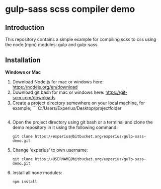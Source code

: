 # gulp-sass scss compiler demo

## Introduction

This repository contains a simple example for compiling scss to css using the node (npm) modules: gulp and gulp-sass

## Installation

**Windows or Mac**

1. Download Node.js for mac or windows here: https://nodejs.org/en/download
2. Download git bash for mac or windows here: https://git-scm.com/downloads
3. Create a project directory somewhere on your local machine, for example; ```
    C:/Users/Experius/Desktop/projectfolder
    ```
4. Open the project directory using git bash or a terminal and clone the demo repository in it using the following command:
    ```
    git clone https://experius@bitbucket.org/experius/gulp-sass-demo.git
    ```
5. Change 'experius' to own username:
    ```
    git clone https://USERNAME@bitbucket.org/experius/gulp-sass-demo.git
    ```
6. Install all node modules:
    ```
    npm install 
    ```